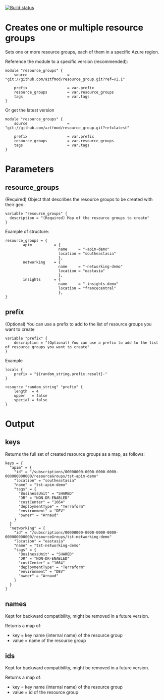 [![Build status](https://dev.azure.com/azure-terraform/Blueprints/_apis/build/status/modules/resource_group)](https://dev.azure.com/azure-terraform/Blueprints/_build/latest?definitionId=5)
# Creates one or multiple resource groups
Sets one or more resource groups, each of them in a specific Azure region.

Reference the module to a specific version (recommended):
```hcl
module "resource_groups" {
    source                  = "git://github.com/aztfmod/resource_group.git?ref=v1.1"
  
    prefix                  = var.prefix
    resource_groups         = var.resource_groups
    tags                    = var.tags
}
```

Or get the latest version
```hcl
module "resource_groups" {
    source                  = "git://github.com/aztfmod/resource_group.git?ref=latest"
  
    prefix                  = var.prefix
    resource_groups         = var.resource_groups
    tags                    = var.tags
}
```

# Parameters

## resource_groups
(Required) Object that describes the resource groups to be created with their geo. 
```hcl
variable "resource_groups" {
  description = "(Required) Map of the resource groups to create"
}
```

Example of structure: 
```hcl
resource_groups = {
        apim          = { 
                        name     = "-apim-demo"
                        location = "southeastasia" 
                        },
        networking    = {    
                        name     = "-networking-demo"
                        location = "eastasia" 
                        },
        insights      = { 
                        name     = "-insights-demo"
                        location = "francecentral" 
                        },
}
```

## prefix
(Optional) You can use a prefix to add to the list of resource groups you want to create
```hcl
variable "prefix" {
    description = "(Optional) You can use a prefix to add to the list of resource groups you want to create"
}
```
Example
```hcl
locals {
    prefix = "${random_string.prefix.result}-"
}

resource "random_string" "prefix" {
    length  = 4
    upper   = false
    special = false
}
```

# Output
## keys
Returns the full set of created resource groups as a map, as follows:
```hcl
keys = {
  "apim" = {
    "id" = "/subscriptions/00000000-0000-0000-0000-000000000000/resourceGroups/tst-apim-demo"
    "location" = "southeastasia"
    "name" = "tst-apim-demo"
    "tags" = {
      "BusinessUnit" = "SHARED"
      "DR" = "NON-DR-ENABLED"
      "costCenter" = "1664"
      "deploymentType" = "Terraform"
      "environment" = "DEV"
      "owner" = "Arnaud"
    }
  }
  "networking" = {
    "id" = "/subscriptions/00000000-0000-0000-0000-000000000000/resourceGroups/tst-networking-demo"
    "location" = "eastasia"
    "name" = "tst-networking-demo"
    "tags" = {
      "BusinessUnit" = "SHARED"
      "DR" = "NON-DR-ENABLED"
      "costCenter" = "1664"
      "deploymentType" = "Terraform"
      "environment" = "DEV"
      "owner" = "Arnaud"
    }
  }
}
```

## names
Kept for backward compatibility, might be removed in a future version.

Returns a map of:
- key   = key name (internal name) of the resource group
- value = name of the resource group



## ids
Kept for backward compatibility, might be removed in a future version.

Returns a map of:
- key   = key name (internal name) of the resource group
- value = id of the resource group

